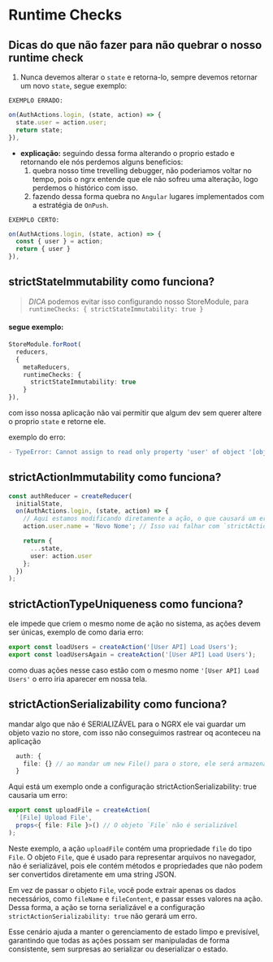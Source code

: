 # Runtime Checks


## Dicas do que não fazer para não quebrar o nosso runtime check

1. Nunca devemos alterar o `state` e retorna-lo, sempre devemos retornar um novo `state`, segue exemplo:

`EXEMPLO ERRADO:`
  ```typescript
  on(AuthActions.login, (state, action) => {
    state.user = action.user;
    return state;
  }),
  ```
  - **explicação:** seguindo dessa forma alterando o proprio estado e retornando ele nós perdemos alguns beneficios:
    1. quebra nosso time trevelling debugger, não poderiamos voltar no tempo, pois o ngrx entende que ele não sofreu uma alteração, logo perdemos o histórico com isso.
    2. fazendo dessa forma quebra no `Angular` lugares implementados com a estratégia de `OnPush`.

`EXEMPLO CERTO:`
```typescript
on(AuthActions.login, (state, action) => {
  const { user } = action;
  return { user }
}),
```

## strictStateImmutability como funciona?

> *DICA* podemos evitar isso configurando nosso StoreModule, para `runtimeChecks: {
      strictStateImmutability: true
    }`

#### segue exemplo:
```typescript
StoreModule.forRoot(
  reducers, 
  { 
    metaReducers,
    runtimeChecks: {
      strictStateImmutability: true
    }
}),
```

com isso nossa aplicação não vai permitir que algum dev sem querer altere o proprio `state` e retorne ele.

exemplo do erro: 
```diff
- TypeError: Cannot assign to read only property 'user' of object '[object Object]'
```


## strictActionImmutability como funciona?

```typescript
const authReducer = createReducer(
  initialState,
  on(AuthActions.login, (state, action) => {
    // Aqui estamos modificando diretamente a ação, o que causará um erro
    action.user.name = 'Novo Nome'; // Isso vai falhar com `strictActionImmutability: true`

    return {
      ...state,
      user: action.user
    };
  })
);
```

## strictActionTypeUniqueness como funciona?

ele impede que criem o mesmo nome de ação no sistema, as ações devem ser únicas, exemplo de como daria erro: 

```typescript
export const loadUsers = createAction('[User API] Load Users');
export const loadUsersAgain = createAction('[User API] Load Users');
```

como duas ações nesse caso estão com o mesmo nome `'[User API] Load Users'` o erro iria aparecer em nossa tela.

## strictActionSerializability como funciona?

mandar algo que não é SERIALIZÁVEL para o NGRX ele vai guardar um objeto vazio no store, com isso não conseguimos rastrear oq aconteceu na aplicação

```typescript
  auth: {
    file: {} // ao mandar um new File() para o store, ele será armazenado como objeto vazio por não ser SERIALIZÁVEL
  }
```


Aqui está um exemplo onde a configuração strictActionSerializability: true causaria um erro:


```typescript
export const uploadFile = createAction(
  '[File] Upload File',
  props<{ file: File }>() // O objeto `File` não é serializável
);
```

Neste exemplo, a ação `uploadFile` contém uma propriedade `file` do tipo `File`. O objeto `File`, que é usado para representar arquivos no navegador, não é serializável, pois ele contém métodos e propriedades que não podem ser convertidos diretamente em uma string JSON.

Em vez de passar o objeto `File`, você pode extrair apenas os dados necessários, como `fileName` e `fileContent`, e passar esses valores na ação. Dessa forma, a ação se torna serializável e a configuração `strictActionSerializability: true` não gerará um erro.

Esse cenário ajuda a manter o gerenciamento de estado limpo e previsível, garantindo que todas as ações possam ser manipuladas de forma consistente, sem surpresas ao serializar ou deserializar o estado.


